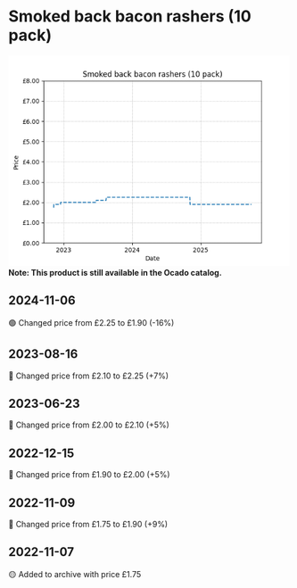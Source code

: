 # Smoked back bacon rashers (10 pack)
![](charts/product-63741011.png)
**Note: This product is still available in the Ocado catalog.**
## 2024-11-06
🟢 Changed price from £2.25 to £1.90 (-16%)
## 2023-08-16
🔴 Changed price from £2.10 to £2.25 (+7%)
## 2023-06-23
🔴 Changed price from £2.00 to £2.10 (+5%)
## 2022-12-15
🔴 Changed price from £1.90 to £2.00 (+5%)
## 2022-11-09
🔴 Changed price from £1.75 to £1.90 (+9%)
## 2022-11-07
🟡 Added to archive with price £1.75